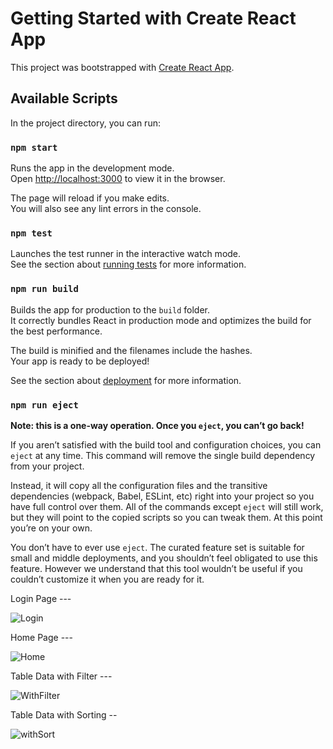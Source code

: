 # Getting Started with Create React App

This project was bootstrapped with [Create React App](https://github.com/facebook/create-react-app).

## Available Scripts

In the project directory, you can run:

### `npm start`

Runs the app in the development mode.\
Open [http://localhost:3000](http://localhost:3000) to view it in the browser.

The page will reload if you make edits.\
You will also see any lint errors in the console.

### `npm test`

Launches the test runner in the interactive watch mode.\
See the section about [running tests](https://facebook.github.io/create-react-app/docs/running-tests) for more information.

### `npm run build`

Builds the app for production to the `build` folder.\
It correctly bundles React in production mode and optimizes the build for the best performance.

The build is minified and the filenames include the hashes.\
Your app is ready to be deployed!

See the section about [deployment](https://facebook.github.io/create-react-app/docs/deployment) for more information.

### `npm run eject`

**Note: this is a one-way operation. Once you `eject`, you can’t go back!**

If you aren’t satisfied with the build tool and configuration choices, you can `eject` at any time. This command will remove the single build dependency from your project.

Instead, it will copy all the configuration files and the transitive dependencies (webpack, Babel, ESLint, etc) right into your project so you have full control over them. All of the commands except `eject` will still work, but they will point to the copied scripts so you can tweak them. At this point you’re on your own.

You don’t have to ever use `eject`. The curated feature set is suitable for small and middle deployments, and you shouldn’t feel obligated to use this feature. However we understand that this tool wouldn’t be useful if you couldn’t customize it when you are ready for it.

Login Page ---

 ![Login](https://github.com/arjunsingh101/afs-assignment/assets/88571166/58515489-db3e-459c-b701-fb5c6585c129)
 
Home Page ---

![Home](https://github.com/arjunsingh101/afs-assignment/assets/88571166/032858c0-be4a-4e42-ada5-07f5466060fd)

Table Data with Filter ---

![WithFilter](https://github.com/arjunsingh101/afs-assignment/assets/88571166/00abecd9-5eaf-440c-bc22-1fe31e42e0b8)

Table Data with Sorting --

![withSort](https://github.com/arjunsingh101/afs-assignment/assets/88571166/9caa88b8-aba4-4636-9b6d-ff2f2cc8270d)






